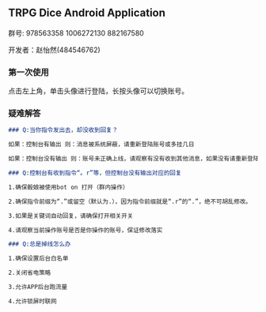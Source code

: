 ## TRPG Dice Android Application

群号: 978563358 1006272130 882167580

开发者：赵怡然(484546762)
### 第一次使用
点击左上角，单击头像进行登陆，长按头像可以切换账号。

### 疑难解答
```markdown
### Q:当你指令发出去，却没收到回复？

如果：控制台有输出 则：消息被系统屏蔽，请重新登陆账号或多挂几日

如果：控制台没有输出 则：账号未正确上线，请观察有没有收到其他消息，如果没有请重新登陆

### Q:控制台有收到指令“。r”等，但控制台没有输出对应的回复

1.确保骰娘被使用bot on 打开（群内操作）

2.确保指令前缀为“.”或留空（默认为.），因为指令前缀就是“.r”的“.”，绝不可胡乱修改。

3.如果是关键词自动回复，请确保打开相关开关

4.请观察当前操作账号是否是你操作的账号，保证修改落实

### Q:总是掉线怎么办

1.确保设置后台白名单

2.关闭省电策略

3.允许APP后台跑流量

4.允许锁屏时联网
```
